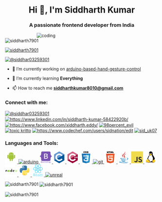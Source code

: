 <h1 align="center">Hi 👋, I'm Siddharth Kumar</h1>
<h3 align="center">A passionate frontend developer from India</h3>
<img align="right" alt="coding" width="400" src="https://cdn.dribble.com/user/1162077/screenshots/3848914/programmer.gif">


<p align="left"> <img src="https://komarev.com/ghpvc/?username=siddharth7901&label=Profile%20views&color=0e75b6&style=flat" alt="siddharth7901" /> </p>

<p align="left"> <a href="https://github.com/ryo-ma/github-profile-trophy"><img src="https://github-profile-trophy.vercel.app/?username=siddharth7901" alt="siddharth7901" /></a> </p>

<p align="left"> <a href="https://twitter.com/@siddhar03259301" target="blank"><img src="https://img.shields.io/twitter/follow/@siddhar03259301?logo=twitter&style=for-the-badge" alt="@siddhar03259301" /></a> </p>

- 🔭 I’m currently working on [arduino-based-hand-gesture-control](https://github.com/siddharth7901/arduino-based-hand-gesture-control)

- 🌱 I’m currently learning **Everything**

- 📫 How to reach me **siddharthkumar8010@gmail.com**

<h3 align="left">Connect with me:</h3>
<p align="left">
<a href="https://twitter.com/@siddhar03259301" target="blank"><img align="center" src="https://raw.githubusercontent.com/rahuldkjain/github-profile-readme-generator/master/src/images/icons/Social/twitter.svg" alt="@siddhar03259301" height="30" width="40" /></a>
<a href="https://linkedin.com/in/https://www.linkedin.com/in/siddharth-kumar-58422920b/" target="blank"><img align="center" src="https://raw.githubusercontent.com/rahuldkjain/github-profile-readme-generator/master/src/images/icons/Social/linked-in-alt.svg" alt="https://www.linkedin.com/in/siddharth-kumar-58422920b/" height="30" width="40" /></a>
<a href="https://fb.com/https://www.facebook.com/xiddharth.eddy/" target="blank"><img align="center" src="https://raw.githubusercontent.com/rahuldkjain/github-profile-readme-generator/master/src/images/icons/Social/facebook.svg" alt="https://www.facebook.com/xiddharth.eddy/" height="30" width="40" /></a>
<a href="https://instagram.com/98percent_evil" target="blank"><img align="center" src="https://raw.githubusercontent.com/rahuldkjain/github-profile-readme-generator/master/src/images/icons/Social/instagram.svg" alt="98percent_evil" height="30" width="40" /></a>
<a href="https://www.youtube.com/c/toxic kritto" target="blank"><img align="center" src="https://raw.githubusercontent.com/rahuldkjain/github-profile-readme-generator/master/src/images/icons/Social/youtube.svg" alt="toxic kritto" height="30" width="40" /></a>
<a href="https://www.codechef.com/users/https://www.codechef.com/users/sidnation/edit" target="blank"><img align="center" src="https://cdn.jsdelivr.net/npm/simple-icons@3.1.0/icons/codechef.svg" alt="https://www.codechef.com/users/sidnation/edit" height="30" width="40" /></a>
<a href="https://www.leetcode.com/sid_uk07" target="blank"><img align="center" src="https://raw.githubusercontent.com/rahuldkjain/github-profile-readme-generator/master/src/images/icons/Social/leet-code.svg" alt="sid_uk07" height="30" width="40" /></a>
</p>

<h3 align="left">Languages and Tools:</h3>
<p align="left"> <a href="https://developer.android.com" target="_blank" rel="noreferrer"> <img src="https://raw.githubusercontent.com/devicons/devicon/master/icons/android/android-original-wordmark.svg" alt="android" width="40" height="40"/> </a> <a href="https://www.arduino.cc/" target="_blank" rel="noreferrer"> <img src="https://cdn.worldvectorlogo.com/logos/arduino-1.svg" alt="arduino" width="40" height="40"/> </a> <a href="https://getbootstrap.com" target="_blank" rel="noreferrer"> <img src="https://raw.githubusercontent.com/devicons/devicon/master/icons/bootstrap/bootstrap-plain-wordmark.svg" alt="bootstrap" width="40" height="40"/> </a> <a href="https://www.cprogramming.com/" target="_blank" rel="noreferrer"> <img src="https://raw.githubusercontent.com/devicons/devicon/master/icons/c/c-original.svg" alt="c" width="40" height="40"/> </a> <a href="https://www.w3schools.com/cpp/" target="_blank" rel="noreferrer"> <img src="https://raw.githubusercontent.com/devicons/devicon/master/icons/cplusplus/cplusplus-original.svg" alt="cplusplus" width="40" height="40"/> </a> <a href="https://www.w3schools.com/css/" target="_blank" rel="noreferrer"> <img src="https://raw.githubusercontent.com/devicons/devicon/master/icons/css3/css3-original-wordmark.svg" alt="css3" width="40" height="40"/> </a> <a href="https://git-scm.com/" target="_blank" rel="noreferrer"> <img src="https://www.vectorlogo.zone/logos/git-scm/git-scm-icon.svg" alt="git" width="40" height="40"/> </a> <a href="https://www.w3.org/html/" target="_blank" rel="noreferrer"> <img src="https://raw.githubusercontent.com/devicons/devicon/master/icons/html5/html5-original-wordmark.svg" alt="html5" width="40" height="40"/> </a> <a href="https://www.java.com" target="_blank" rel="noreferrer"> <img src="https://raw.githubusercontent.com/devicons/devicon/master/icons/java/java-original.svg" alt="java" width="40" height="40"/> </a> <a href="https://developer.mozilla.org/en-US/docs/Web/JavaScript" target="_blank" rel="noreferrer"> <img src="https://raw.githubusercontent.com/devicons/devicon/master/icons/javascript/javascript-original.svg" alt="javascript" width="40" height="40"/> </a> <a href="https://www.linux.org/" target="_blank" rel="noreferrer"> <img src="https://raw.githubusercontent.com/devicons/devicon/master/icons/linux/linux-original.svg" alt="linux" width="40" height="40"/> </a> <a href="https://nodejs.org" target="_blank" rel="noreferrer"> <img src="https://raw.githubusercontent.com/devicons/devicon/master/icons/nodejs/nodejs-original-wordmark.svg" alt="nodejs" width="40" height="40"/> </a> <a href="https://www.python.org" target="_blank" rel="noreferrer"> <img src="https://raw.githubusercontent.com/devicons/devicon/master/icons/python/python-original.svg" alt="python" width="40" height="40"/> </a> <a href="https://reactjs.org/" target="_blank" rel="noreferrer"> <img src="https://raw.githubusercontent.com/devicons/devicon/master/icons/react/react-original-wordmark.svg" alt="react" width="40" height="40"/> </a> <a href="https://unrealengine.com/" target="_blank" rel="noreferrer"> <img src="https://raw.githubusercontent.com/kenangundogan/fontisto/036b7eca71aab1bef8e6a0518f7329f13ed62f6b/icons/svg/brand/unreal-engine.svg" alt="unreal" width="40" height="40"/> </a> </p>

<p><img align="left" src="https://github-readme-stats.vercel.app/api/top-langs?username=siddharth7901&show_icons=true&locale=en&layout=compact" alt="siddharth7901" /></p>

<p>&nbsp;<img align="center" src="https://github-readme-stats.vercel.app/api?username=siddharth7901&show_icons=true&locale=en" alt="siddharth7901" /></p>

<p><img align="center" src="https://github-readme-streak-stats.herokuapp.com/?user=siddharth7901&" alt="siddharth7901" /></p>

